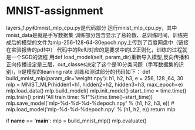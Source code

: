 # MNIST-assignment
layers_1.py和mnist_mlp_cpu.py是代码部分
运行mnist_mlp_cpu.py，其中mnist_data是就是手写数据集
训练部分包含显示了总轮数、总训练时间，训练完成后的模型的文件为mlp-256-128-64-30epoch.npy上传到了百度网盘中（链接在实验报告的pdf中）
代码中的RelU对应的是要求中的L2正则化，训练的过程就是一个SGD的流程
用def load_model(self, param_dir)重新导入模型,反向传播和正向传播设定是三层，out_classes决定了这个是10分类问题（手写数据集的识别)，lr是模型的learning rate
训练和测试部分的代码如下：
def build_mnist_mlp(param_dir='weight.npy'):
    h1, h2, h3, e = 256, 128 ,64, 30
    mlp = MNIST_MLP(hidden1=h1, hidden2=h2, hidden3=h3, max_epoch=e)
    mlp.load_data()
    mlp.build_model()
    mlp.init_model()
    start_time = time.time()
    mlp.train()
    print("All train time: %f"%(time.time()-start_time))
    mlp.save_model('mlp-%d-%d-%d-%depoch.npy' % (h1, h2, h3, e))
    # mlp.load_model('mlp-%d-%d-%depoch.npy' % (h1, h2, e))
    return mlp

if __name__ == '__main__':
    mlp = build_mnist_mlp()
    mlp.evaluate()
